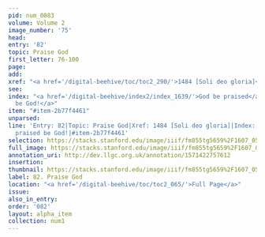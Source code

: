 ```yaml
---
pid: num_0083
volume: Volume 2
image_number: '75'
head: 
entry: '82'
topic: Praise God
first_letter: 76-100
page: 
add: 
xref: "<a href='/digital-beehive/toc/toc2_290/'>1484 [Soli deo gloria]</a>"
see: 
index: "<a href='/digital-beehive/index2/index_1639/'>God be praised</a>|<a href='/digital-beehive/index4/index_3108/'>praised
  be God!</a>"
item: "#item-2b77f4461"
unparsed: 
line: 'Entry: 82|Topic: Praise God|Xref: 1484 [Soli deo gloria]|Index: God be praised|Index:
  praised be God!|#item-2b77f4461'
selection: https://stacks.stanford.edu/image/iiif/fm855tg5659%2F1607_0542/272,832,3059,522/full/0/default.jpg
full_image: https://stacks.stanford.edu/image/iiif/fm855tg5659%2F1607_0542/full/full/0/default.jpg
annotation_uri: http://dev.llgc.org.uk/annotation/1571422757612
insertion: 
thumbnail: https://stacks.stanford.edu/image/iiif/fm855tg5659%2F1607_0542/272,832,600,180/250,/0/default.jpg
label: 82. Praise God
location: "<a href='/digital-beehive/toc/toc2_065/'>Full Page</a>"
issue: 
also_in_entry: 
order: '082'
layout: alpha_item
collection: num1
---
```

